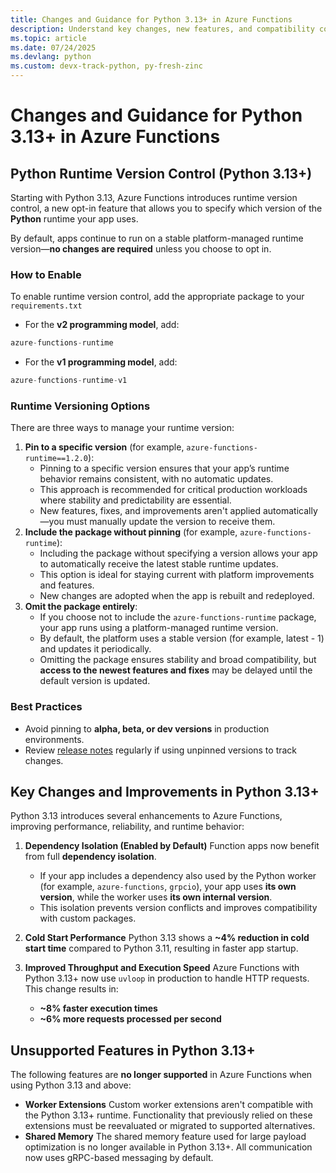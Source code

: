 ```yaml
---
title: Changes and Guidance for Python 3.13+ in Azure Functions
description: Understand key changes, new features, and compatibility considerations for running Azure Functions with Python 3.13 and above.
ms.topic: article
ms.date: 07/24/2025
ms.devlang: python
ms.custom: devx-track-python, py-fresh-zinc
---
```

# Changes and Guidance for Python 3.13+ in Azure Functions
## Python Runtime Version Control (Python 3.13+)
Starting with Python 3.13, Azure Functions introduces runtime version control, 
a new opt-in feature that allows you to specify which version of the **Python** runtime your app uses.

By default, apps continue to run on a stable platform-managed runtime version—**no changes are 
required** unless you choose to opt in.

### How to Enable
To enable runtime version control, add the appropriate package to your `requirements.txt`
- For the **v2 programming model**, add:
```python
azure-functions-runtime
```
- For the **v1 programming model**, add:
```python
azure-functions-runtime-v1
```

### Runtime Versioning Options
There are three ways to manage your runtime version:

1. **Pin to a specific version** (for example, `azure-functions-runtime==1.2.0`):
   - Pinning to a specific version ensures that your app’s runtime behavior remains consistent, with no automatic updates.
   - This approach is recommended for critical production workloads where stability and predictability are essential.
   - New features, fixes, and improvements aren't applied automatically—you must manually update the version to receive them.
2. **Include the package without pinning** (for example, `azure-functions-runtime`):
   - Including the package without specifying a version allows your app to automatically receive the latest stable runtime updates.
   - This option is ideal for staying current with platform improvements and features.
   - New changes are adopted when the app is rebuilt and redeployed.
3. **Omit the package entirely**:
   - If you choose not to include the `azure-functions-runtime` package, your app runs using a platform-managed runtime version.
   - By default, the platform uses a stable version (for example, latest - 1) and updates it periodically.
   - Omitting the package ensures stability and broad compatibility, but **access to the newest features and fixes** may be delayed until the 
   default version is updated.

### Best Practices
- Avoid pinning to **alpha, beta, or dev versions** in production environments.
- Review [release notes](https://github.com/Azure/azure-functions-python-worker/releases) regularly if using unpinned versions to track changes.


## Key Changes and Improvements in Python 3.13+
Python 3.13 introduces several enhancements to Azure Functions, improving performance, reliability, and runtime behavior:

1. **Dependency Isolation (Enabled by Default)**
Function apps now benefit from full **dependency isolation**.
   - If your app includes a dependency also used by the Python worker (for example, `azure-functions`, `grpcio`), your app uses **its own version**, 
   while the worker uses **its own internal version**.
   - This isolation prevents version conflicts and improves compatibility with custom packages.

2. **Cold Start Performance**
Python 3.13 shows a **~4% reduction in cold start time** compared to Python 3.11, resulting in faster app startup.

3. **Improved Throughput and Execution Speed**
Azure Functions with Python 3.13+ now use `uvloop` in production to handle HTTP requests.
This change results in:
   - **~8% faster execution times**
   - **~6% more requests processed per second**


## Unsupported Features in Python 3.13+
The following features are **no longer supported** in Azure Functions when using Python 3.13 and above:

- **Worker Extensions**
Custom worker extensions aren't compatible with the Python 3.13+ runtime. Functionality that previously relied on these extensions 
must be reevaluated or migrated to supported alternatives.
- **Shared Memory**
The shared memory feature used for large payload optimization is no longer available in Python 3.13+. All communication now uses 
gRPC-based messaging by default.